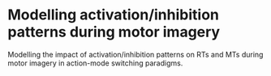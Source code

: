# Modelling activation/inhibition patterns during motor imagery 

Modelling the impact of activation/inhibition patterns on RTs and MTs during motor imagery in action-mode switching paradigms.
